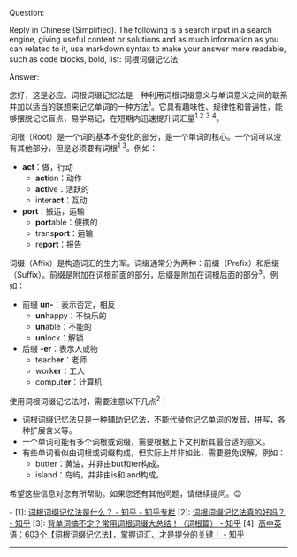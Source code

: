 Question:

Reply in Chinese (Simplified).
The following is a search input in a search engine, giving useful content or solutions and as much information as you can related to it, use markdown syntax to make your answer more readable, such as code blocks, bold, list:
词根词缀记忆法

Answer:

您好，这是必应。词根词缀记忆法是一种利用词根词缀意义与单词意义之间的联系并加以适当的联想来记忆单词的一种方法<sup>1</sup>。它具有趣味性、规律性和普遍性，能够摆脱记忆盲点，易学易记，在短期内迅速提升词汇量<sup>1</sup> <sup>2</sup> <sup>3</sup> <sup>4</sup>。

词根（Root）是一个词的基本不变化的部分，是一个单词的核心。一个词可以没有其他部分，但是必须要有词根<sup>1</sup> <sup>3</sup>。例如：

- **act**：做，行动
  - **act**ion：动作
  - **act**ive：活跃的
  - inter**act**：互动
- **port**：搬运，运输
  - **port**able：便携的
  - trans**port**：运输
  - re**port**：报告

词缀（Affix）是构造词汇的生力军。词缀通常分为两种：前缀（Prefix）和后缀（Suffix）。前缀是附加在词根前面的部分，后缀是附加在词根后面的部分<sup>3</sup>。例如：

- 前缀 **un-**：表示否定，相反
  - **un**happy：不快乐的
  - **un**able：不能的
  - **un**lock：解锁
- 后缀 **-er**：表示人或物
  - teach**er**：老师
  - work**er**：工人
  - comput**er**：计算机

使用词根词缀记忆法时，需要注意以下几点<sup>2</sup>：

- 词根词缀记忆法只是一种辅助记忆法，不能代替你记忆单词的发音，拼写，各种扩展含义等。
- 一个单词可能有多个词根或词缀，需要根据上下文判断其最合适的意义。
- 有些单词看似由词根或词缀构成，但实际上并非如此，需要避免误解。例如：
  - butter：黄油，并非由but和ter构成。
  - island：岛屿，并非由is和land构成。

希望这些信息对您有所帮助。如果您还有其他问题，请继续提问。😊

\-
\[1]: [词根词缀记忆法是什么？ - 知乎 - 知乎专栏](https://zhuanlan.zhihu.com/p/112918352)
\[2]: [词根词缀记忆法真的好吗？ - 知乎](https://www.zhihu.com/question/471597174)
\[3]: [背单词搞不定？常用词根词缀大总结！（词根篇） - 知乎](https://zhuanlan.zhihu.com/p/135218234)
\[4]: [高中英语：603个【词根词缀记忆法】，掌握词汇、才是提分的关键！ - 知乎](https://zhuanlan.zhihu.com/p/212192287)

<hr/>

